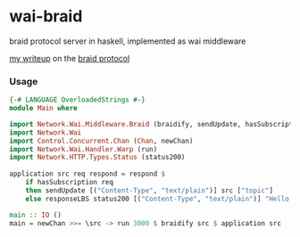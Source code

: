 # wai-braid
braid protocol server in haskell, implemented as wai middleware

[my writeup](https://github.com/ghiliweld/writings/blob/master/braid.md) on the [braid protocol](https://braid.news/)

### Usage

```hs
{-# LANGUAGE OverloadedStrings #-}
module Main where

import Network.Wai.Middleware.Braid (braidify, sendUpdate, hasSubscription, Update)
import Network.Wai
import Control.Concurrent.Chan (Chan, newChan)
import Network.Wai.Handler.Warp (run)
import Network.HTTP.Types.Status (status200)
    
application src req respond = respond $ 
    if hasSubscription req 
    then sendUpdate [("Content-Type", "text/plain")] src ["topic"]
    else responseLBS status200 [("Content-Type", "text/plain")] "Hello World"

main :: IO ()
main = newChan >>= \src -> run 3000 $ braidify src $ application src
```